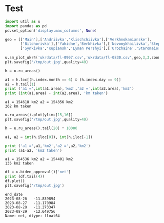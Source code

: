 # Test

```python
import util as u
import pandas as pd
pd.set_option('display.max_columns', None)
```














```python
geo = [['Main'],['Andriivka','Klischchiivka'],['Verkhnokamianske'],
       ['Bilohorivka'],['Yahidne','Berkhivka'],['Novomykhailivka','Stepne','Marinka'],
       ['Synkivka','Kupiansk','Lyman Pershyi'],['Urozhaine','Staromaiorske'],['Robotyne']]
       
u.sm_plot_ukr4('ukrdata/fl-0907.csv','ukrdata/fl-0830.csv',geo,3,3,zoom=0.03,fsize=(10,10),)
plt.savefig('/tmp/out.jpg',quality=40)
```








```python
h = u.ru_areas()

a1 = h.loc[(h.index.month == 6) & (h.index.day == 9)]
a2 = h.tail(1)
print ('a1 =',int(a1.area),'km2','a2 =',int(a2.area),'km2')
print (int(a1.area) - int(a2.area), 'km taken')
```

```text
a1 = 154618 km2 a2 = 154356 km2
262 km taken
```












```python
u.ru_areas().plot(ylim=[15,16])
plt.savefig('/tmp/out.jpg',quality=40)
```


```python
h = u.ru_areas().tail(20) * 10000

a1, a2 = int(h.iloc[0]), int(h.iloc[-1])

print ('a1 =',a1,'km2','a2 =',a2,'km2')
print (a1-a2, 'km2 taken')
```

```text
a1 = 154536 km2 a2 = 154401 km2
135 km2 taken
```
























































```python
df = u.biden_approval()['net']
print (df.tail(4))
df.plot()
plt.savefig('/tmp/out.jpg')
```

```text
end_date
2023-08-26   -11.839894
2023-08-27   -11.170984
2023-08-28   -11.273347
2023-08-29   -12.649756
Name: net, dtype: float64
```




